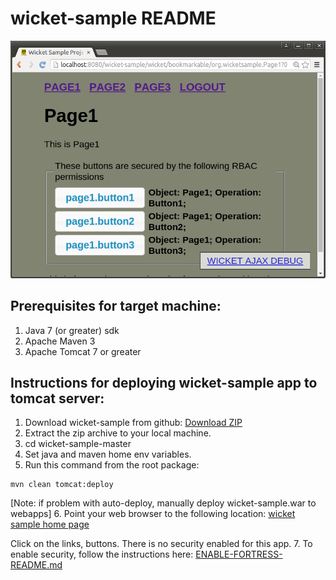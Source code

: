 # wicket-sample README

![wicket sample no security](src/main/javadoc/doc-files/Screenshot-wicket-sample-nosecurity.png "No Secrity")

## Prerequisites for target machine:
1. Java 7 (or greater) sdk
2. Apache Maven 3
3. Apache Tomcat 7 or greater

## Instructions for deploying wicket-sample app to tomcat server:
1. Download wicket-sample from github: [Download ZIP](https://github.com/shawnmckinney/wicket-sample/archive/master.zip)
2. Extract the zip archive to your local machine.
3. cd wicket-sample-master
4. Set java and maven home env variables.
5. Run this command from the root package:
```
mvn clean tomcat:deploy
```
[Note: if problem  with auto-deploy, manually deploy wicket-sample.war to webapps]
6. Point your web browser to the following location: [wicket sample home page](http://localhost:8080/wicket-sample)

 Click on the links, buttons.  There is no security enabled for this app.
7. To enable security, follow the instructions here: [ENABLE-FORTRESS-README.md](ENABLE-FORTRESS-README.md)